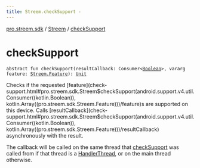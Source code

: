 ```yaml
---
title: Streem.checkSupport - 
---
```


[pro.streem.sdk](../index.html) / [Streem](index.html) / [checkSupport](./check-support.html)

# checkSupport

`abstract fun checkSupport(resultCallback: Consumer<`[`Boolean`](https://kotlinlang.org/api/latest/jvm/stdlib/kotlin/-boolean/index.html)`>, vararg feature: `[`Streem.Feature`](-feature/index.html)`): `[`Unit`](https://kotlinlang.org/api/latest/jvm/stdlib/kotlin/-unit/index.html)

Checks if the requested [feature](check-support.html#pro.streem.sdk.Streem$checkSupport(android.support.v4.util.Consumer((kotlin.Boolean)), kotlin.Array((pro.streem.sdk.Streem.Feature)))/feature)s are supported on this device. Calls [resultCallback](check-support.html#pro.streem.sdk.Streem$checkSupport(android.support.v4.util.Consumer((kotlin.Boolean)), kotlin.Array((pro.streem.sdk.Streem.Feature)))/resultCallback)
asynchronously with the result.

The callback will be called on the same thread that [checkSupport](./check-support.html) was called from if that
thread is a [HandlerThread](#), or on the main thread otherwise.

